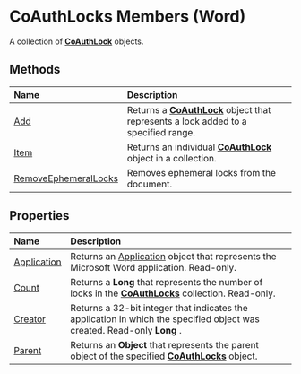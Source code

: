 
# CoAuthLocks Members (Word)
A collection of  **[CoAuthLock](3efa12b0-1079-c6df-20c1-a66398161c8e.md)** objects.

## Methods



|**Name**|**Description**|
|:-----|:-----|
|[Add](e66aed3e-b097-31c5-3b2a-748e278c3b61.md)|Returns a  **[CoAuthLock](3efa12b0-1079-c6df-20c1-a66398161c8e.md)** object that represents a lock added to a specified range.|
|[Item](1cdcfb33-3fe4-974a-760c-5d62dea0081e.md)|Returns an individual  **[CoAuthLock](3efa12b0-1079-c6df-20c1-a66398161c8e.md)** object in a collection.|
|[RemoveEphemeralLocks](fc894f97-b84c-8410-1847-ef2c3ad97300.md)|Removes ephemeral locks from the document.|

## Properties



|**Name**|**Description**|
|:-----|:-----|
|[Application](8090f9c8-31c0-4315-e4cb-9d4f554368c1.md)|Returns an [Application](d1cf6f8f-4e88-bf01-93b4-90a83f79cb44.md) object that represents the Microsoft Word application. Read-only.|
|[Count](a082d159-8fd9-1f8d-0987-7755f2aa4d5e.md)|Returns a  **Long** that represents the number of locks in the **[CoAuthLocks](589763ed-8463-6988-3817-9c2152506d16.md)** collection. Read-only.|
|[Creator](1573e705-e795-2040-0705-d9594a9615dd.md)|Returns a 32-bit integer that indicates the application in which the specified object was created. Read-only  **Long** .|
|[Parent](4f6413ee-e197-6add-b58c-431c1c1060d5.md)|Returns an  **Object** that represents the parent object of the specified **[CoAuthLocks](589763ed-8463-6988-3817-9c2152506d16.md)** object.|
